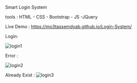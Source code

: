 
Smart Login System

tools : HTML - CSS - Bootstrap - JS -JQuery

Live Demo :  https://mo3tassemdyab.github.io/Login-System/

Login: 

![login1](https://github.com/user-attachments/assets/f617f5b4-d8b3-47b6-97a2-9a44a744a337)

Error :


![login2](https://github.com/user-attachments/assets/061443c3-4172-40c9-be13-7a14f5e9005c)

Already Exist : ![login3](https://github.com/user-attachments/assets/aa2e1ee1-9841-44bc-b546-73cc9fdf7574)
